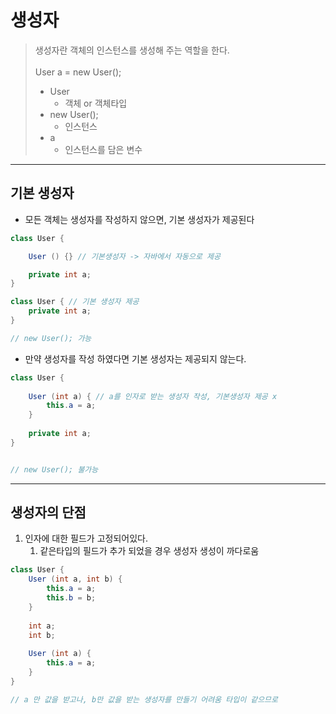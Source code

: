 # 생성자
> 생성자란 객체의 인스턴스를 생성해 주는 역할을 한다.<br><br>
> User a = new User(); <br>
> - User
>   - 객체 or 객체타입 <br>
> - new User(); 
>   - 인스턴스 <br>
> - a 
>   - 인스턴스를 담은 변수 

---

## 기본 생성자

- 모든 객체는 생성자를 작성하지 않으면, 기본 생성자가 제공된다
```java
class User {

    User () {} // 기본생성자 -> 자바에서 자동으로 제공

    private int a;
}

class User { // 기본 생성자 제공
    private int a;
}

// new User(); 가능
```

- 만약 생성자를 작성 하였다면 기본 생성자는 제공되지 않는다.

```java
class User {
    
    User (int a) { // a를 인자로 받는 생성자 작성, 기본생성자 제공 x
        this.a = a;
    }
    
    private int a;    
}


// new User(); 불가능 
```

---

## 생성자의 단점

1. 인자에 대한 필드가 고정되어있다. 
   1. 같은타입의 필드가 추가 되었을 경우 생성자 생성이 까다로움
```java
class User {
    User (int a, int b) {
        this.a = a;
        this.b = b;
    }
    
    int a;
    int b;
    
    User (int a) {
        this.a = a;
    }
}

// a 만 값을 받고나, b만 값을 받는 생성자를 만들기 어려움 타입이 같으므로

```